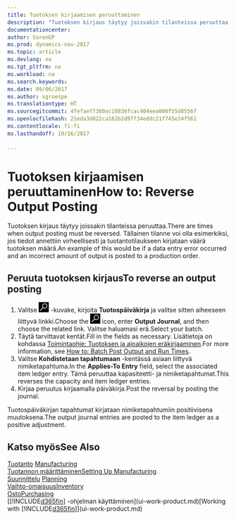 ```yaml
---
title: Tuotoksen kirjaamisen peruuttaminen
description: "Tuotoksen kirjaus täytyy joissakin tilanteissa peruuttaa. Tällainen tilanne voi olla esimerkiksi, jos tiedot annettiin virheellisesti ja tuotantotilaukseen kirjataan väärä tuotoksen määrä."
documentationcenter: 
author: SorenGP
ms.prod: dynamics-nav-2017
ms.topic: article
ms.devlang: na
ms.tgt_pltfrm: na
ms.workload: na
ms.search.keywords: 
ms.date: 09/06/2017
ms.author: sgroespe
ms.translationtype: HT
ms.sourcegitcommit: 4fefaef7380ac10836fcac404eea006f55d8556f
ms.openlocfilehash: 21eda3d822ca162b2d97f34eddc21f745e34f561
ms.contentlocale: fi-fi
ms.lasthandoff: 10/16/2017

---
```

# <a name="how-to-reverse-output-posting"></a><span data-ttu-id="a4286-104">Tuotoksen kirjaamisen peruuttaminen</span><span class="sxs-lookup"><span data-stu-id="a4286-104">How to: Reverse Output Posting</span></span>
<span data-ttu-id="a4286-105">Tuotoksen kirjaus täytyy joissakin tilanteissa peruuttaa.</span><span class="sxs-lookup"><span data-stu-id="a4286-105">There are times when output posting must be reversed.</span></span> <span data-ttu-id="a4286-106">Tällainen tilanne voi olla esimerkiksi, jos tiedot annettiin virheellisesti ja tuotantotilaukseen kirjataan väärä tuotoksen määrä.</span><span class="sxs-lookup"><span data-stu-id="a4286-106">An example of this would be if a data entry error occurred and an incorrect amount of output is posted to a production order.</span></span>  

## <a name="to-reverse-an-output-posting"></a><span data-ttu-id="a4286-107">Peruuta tuotoksen kirjaus</span><span class="sxs-lookup"><span data-stu-id="a4286-107">To reverse an output posting</span></span>  
1.  <span data-ttu-id="a4286-108">Valitse ![Etsi sivu tai raportti](media/ui-search/search_small.png "Etsi sivu tai raportti -kuvake") -kuvake, kirjoita **Tuotospäiväkirja** ja valitse sitten aiheeseen liittyvä linkki.</span><span class="sxs-lookup"><span data-stu-id="a4286-108">Choose the ![Search for Page or Report](media/ui-search/search_small.png "Search for Page or Report icon") icon, enter **Output Journal**, and then choose the related link.</span></span> <span data-ttu-id="a4286-109">Valitse haluamasi erä.</span><span class="sxs-lookup"><span data-stu-id="a4286-109">Select your batch.</span></span>  
2. <span data-ttu-id="a4286-110">Täytä tarvittavat kentät.</span><span class="sxs-lookup"><span data-stu-id="a4286-110">Fill in the fields as necessary.</span></span> <span data-ttu-id="a4286-111">Lisätietoja on kohdassa [Toimintaohje: Tuotoksen ja ajoaikojen eräkirjaaminen](production-how-to-post-output-quantity.md).</span><span class="sxs-lookup"><span data-stu-id="a4286-111">For more information, see [How to: Batch Post Output and Run Times](production-how-to-post-output-quantity.md).</span></span>
3.  <span data-ttu-id="a4286-112">Valitse **Kohdistetaan tapahtumaan** -kentässä asiaan liittyvä nimiketapahtuma.</span><span class="sxs-lookup"><span data-stu-id="a4286-112">In the **Applies-To Entry** field, select the associated item ledger entry.</span></span> <span data-ttu-id="a4286-113">Tämä peruuttaa kapasiteetti- ja nimiketapahtumat.</span><span class="sxs-lookup"><span data-stu-id="a4286-113">This reverses the capacity and item ledger entries.</span></span>  
4. <span data-ttu-id="a4286-114">Kirjaa peruutus kirjaamalla päiväkirja.</span><span class="sxs-lookup"><span data-stu-id="a4286-114">Post the reversal by posting the journal.</span></span>  

<span data-ttu-id="a4286-115">Tuotospäiväkirjan tapahtumat kirjataan nimiketapahtumiin positiivisena muutoksena.</span><span class="sxs-lookup"><span data-stu-id="a4286-115">The output journal entries are posted to the item ledger as a positive adjustment.</span></span>  

## <a name="see-also"></a><span data-ttu-id="a4286-116">Katso myös</span><span class="sxs-lookup"><span data-stu-id="a4286-116">See Also</span></span>  
 <span data-ttu-id="a4286-117">[Tuotanto](production-manage-manufacturing.md)  </span><span class="sxs-lookup"><span data-stu-id="a4286-117">[Manufacturing](production-manage-manufacturing.md)  </span></span>  
 [<span data-ttu-id="a4286-118">Tuotannon määrittäminen</span><span class="sxs-lookup"><span data-stu-id="a4286-118">Setting Up Manufacturing</span></span>](production-configure-production-processes.md)  
 <span data-ttu-id="a4286-119">[Suunnittelu](production-planning.md)    </span><span class="sxs-lookup"><span data-stu-id="a4286-119">[Planning](production-planning.md)    </span></span>  
 [<span data-ttu-id="a4286-120">Vaihto-omaisuus</span><span class="sxs-lookup"><span data-stu-id="a4286-120">Inventory</span></span>](inventory-manage-inventory.md)  
 [<span data-ttu-id="a4286-121">Osto</span><span class="sxs-lookup"><span data-stu-id="a4286-121">Purchasing</span></span>](purchasing-manage-purchasing.md)  
 <span data-ttu-id="a4286-122">[[!INCLUDE[d365fin](includes/d365fin_md.md)] -ohjelman käyttäminen](ui-work-product.md)</span><span class="sxs-lookup"><span data-stu-id="a4286-122">[Working with [!INCLUDE[d365fin](includes/d365fin_md.md)]](ui-work-product.md)</span></span>  

